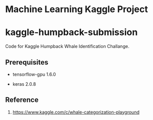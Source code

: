 # Machine Learning Kaggle Project

# kaggle-humpback-submission

Code for Kaggle Humpback Whale Identification Challange. 

## Prerequisites

- tensorflow-gpu 1.6.0

- keras 2.0.8


## Reference

1. https://www.kaggle.com/c/whale-categorization-playground
